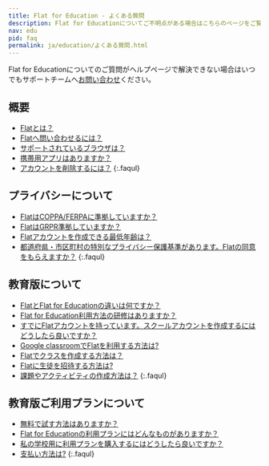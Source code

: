 ```yaml
---
title: Flat for Education - よくある質問
description: Flat for Educationについてご不明点がある場合はこちらのページをご覧ください。
nav: edu
pid: faq
permalink: ja/education/よくある質問.html
---
```


Flat for Educationについてのご質問がヘルプページで解決できない場合はいつでもサポートチームへ[お問い合わせ](/help/support)ください。

## 概要

* [Flatとは？](/help/ja/general/flatとは.html)
* [Flatへ問い合わせるには？](/help/ja/general/サポート.html)
* [サポートされているブラウザは？](/help/ja/general/推奨動作環境.html)
* [携帯用アプリはありますか？](/help/ja/general/mobile-app.html)
* [アカウントを削除するには？](/help/ja/general/アカウント削除方法.html)
{:.faqul}

## プライバシーについて

* [FlatはCOPPA/FERPAに準拠していますか？](help/en/policies/#coppa-and-ferpa-compliance-us)
* [FlatはGRPR準拠していますか？](/help/en/policies/#gdpr-compliance)
* [Flatアカウントを作成できる最低年齢は？](/help/en/policies/#age-requirements-on-flat-accounts)
* [都道府県・市区町村の特別なプライバシー保護基準があります。Flatの同意をもらえますか？](/help/en/policies/#state-and-district-specific-agreements-us)
{:.faqul}

## 教育版について

* [FlatとFlat for Educationの違いは何ですか？](/help/ja/education/個人と教育版の違い.html)
* [Flat for Education利用方法の研修はありますか？](/help/en/education/professional-development.html)
* [すでにFlatアカウントを持っています。スクールアカウントを作成するにはどうしたら良いですか？](/help/en/education/convert-individual-account-education.html)
* [Google classroomでFlatを利用する方法は?](/help/en/education/google-classroom/)
* [Flatでクラスを作成する方法は？](/help/ja/education/クラスの作成.html)
* [Flatに生徒を招待する方法は?](/help/ja/education/生徒をクラスに追加.html)
* [課題やアクティビティの作成方法は？](/help/ja/education/課題やアクティビティの作成.html)
{:.faqul}

<!-- * [How to use Flat with Canvas LMS?]()
* [How to use Flat with Schoology?]() -->

## 教育版ご利用プランについて

* [無料で試す方法はありますか？](/help/en/education/free-trial.html)
* [Flat for Educationの利用プランにはどんなものがありますか？](/help/en/education/plan.html)
* [私の学校用に利用プランを購入するにはどうしたら良いですか？](/help/en/education/plan.html#how-can-i-purchase-a-plan-for-my-school)
* [支払い方法は?](/help/en/education/plan.html#do-you-accept-purchase-orders-po)
{:.faqul}

<!-- * [A user is marked as not active, what does that mean?]()
* [How do I find my class code as teacher?]()
* [How to add a second teacher to a class?]()
* [How to delete/archive a class?]()
* [How to remove students accounts?]()
* [How my students can keep their Flat accounts after the end of the year?]() -->

<!-- ## Documents

* [How to create a new score?](/help/en/music-notation-software/create-your-first-music-score.html)
* [How to import an existing score?]()
* [Can I import directly a score from Google Drive?]()
* [How to copy a score?]()
* [How to rename a score?]()
* [How to export and download my music?]()
* [How to embed my score on a website/blog?]()
* [How to delete a score?]()
{:.faqul} -->
